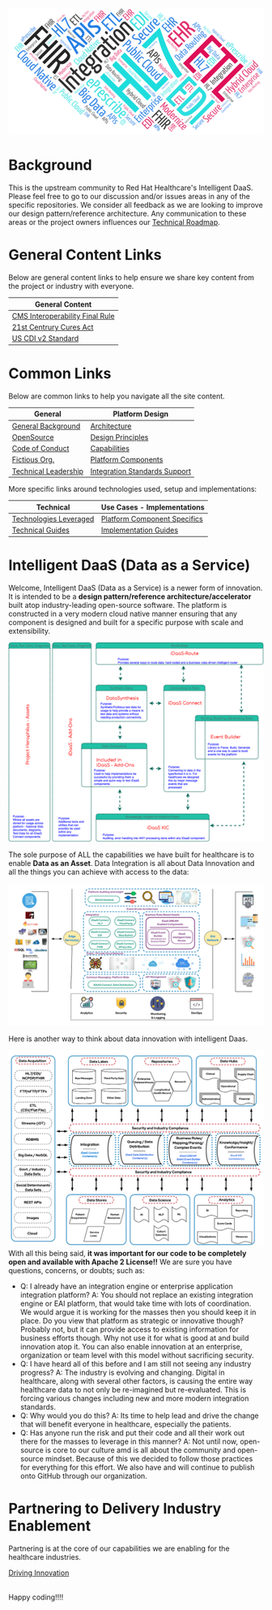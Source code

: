 
![iDaaS Word Art](images/iDAAS-Web-WordCloud.png)

# Background
This is the upstream community to Red Hat Healthcare's Intelligent DaaS. Please feel free to go to our discussion
and/or issues areas in any of the specific repositories. We consider all feedback as we are looking to improve our design pattern/reference architecture.
Any communication to these areas or the project owners influences our [Technical Roadmap](docs/Roadmap/index.md).

# General Content Links
Below are general content links to help ensure we share key content from the project or industry with everyone.

| General Content|
| -------------|
| <a href="https://github.com/Project-Herophilus/Project-Herophilus/blob/main/NationalStds/FederalStandards/CMS-Interoperability%20and%20Data%20Access%20Final%20Rule.pdf" target="_blank">CMS Interoperability Final Rule</a>|
| <a href="https://github.com/Project-Herophilus/Project-Herophilus/blob/main/NationalStds/FederalStandards/ONC_Cures_Act_Final_Rule_03092020.pdf" target="_blank">21st Centrury Cures Act</a>|
| <a href="https://github.com/Project-Herophilus/Project-Herophilus/blob/main/NationalStds/FederalStandards/USCDI-Version-2-July-2021-Final.pdf" target="_blank">US CDI v2 Standard</a>|

# Common Links
Below are common links to help you navigate all the site content. 

| General|Platform Design |
| -------------|----------|
|[General Background](./docs/General/Background.md)|[Architecture](docs/Design/Architecture.md)|
|[OpenSource](docs/General/OpenSource.md)|[Design Principles](docs/Design/DesignPrinciples.md)|
|[Code of Conduct](docs/General/CodeOfConduct.md)|[Capabilities](docs/Design/Capabilities.md)|
|[Fictious Org.](docs/General/FictitiousOrg.md)|[Platform Components](docs/Design/PlatformComponents.md)|
|[Technical Leadership](docs/General/TechnicalLeadership.md)|[Integration Standards Support](docs/Design/IntegrationStandardsSupported.md)|

More specific links around technologies used, setup and implementations:

| Technical |Use Cases - Implementations |
| -------------|----------|
|[Technologies Leveraged](docs/Technical/Technologies.md)|[Platform Component Specifics](docs/UseCases/PlatformComponents-Specific.md)|
|[Technical Guides](docs/Technical/intro.md)|[Implementation Guides](docs/ImplementationGuides/intro.md)|

# Intelligent DaaS (Data as a Service)
Welcome, Intelligent DaaS (Data as a Service) is a newer form of innovation. It is intended to be a <b> design pattern/reference architecture/accelerator </b> 
built atop industry-leading open-source software. The platform is constructed in a very modern cloud native manner ensuring that any component is designed and built for a specific purpose with scale and extensibility.

![iDaaS Components](images/iDAAS-Components.png)

The sole purpose of ALL the capabilities we have built for healthcare is to enable <b> Data as an Asset</b>. 
Data Integration is all about Data Innovation and all the things you can achieve with access to the data:

![iDaaS Art of the Possible](images/iDAASPlatform-iDaaSDataFlow-Detailed.png)

Here is another way to think about data innovation with intelligent Daas.

![iDaaS Art of the Possible](images/iDAASPlatform-Visuals-iDAASDataTier-4Rs.png)
With all this being said, <b>it was important for our code to be completely open and available with Apache 2 License!!</b>
We are sure you have questions, concerns, or doubts; such as:

* Q: I already have an integration engine or enterprise application integration platform? 
  A: You should not replace an existing integration engine or EAI platform, that would take time with lots of coordination. We would argue it is working for the 
  masses then you should keep it in place. Do you view that platform as strategic or innovative though? Probably not, but 
  it can provide access to existing information for business efforts though. Why not use it for what is good at and build 
  innovation atop it. You can also enable innovation at an enterprise, organization or team level with this model without 
  sacrificing security.
* Q: I have heard all of this before and I am still not seeing any industry progress? A: The industry is evolving and changing. 
  Digital in healthcare, along with several other factors, is causing the entire way healthcare data to not only be 
  re-imagined but re-evaluated. This is forcing various changes including
  new and more modern integration standards.
* Q: Why would you do this? A: Its time to help lead and drive the change that will benefit everyone in healthcare, especially the patients.
* Q: Has anyone run the risk and put their code and all their work out there for the masses to leverage in this manner? A: Not until now, open-source is core to our culture amd is all about the community and open-source mindset. Because of this we decided to follow those practices for everything for this effort. We also have and will continue to publish onto GitHub through our organization.

# Partnering to Delivery Industry Enablement
Partnering is at the core of our capabilities we are enabling for the healthcare industries.

[Driving Innovation](docs/Technical/Implementation.md)


<br/>
Happy coding!!!!
